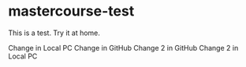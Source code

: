 # mastercourse-test
This is a test. Try it at home.

Change in Local PC 
Change in GitHub
Change 2 in GitHub
Change 2 in Local PC
